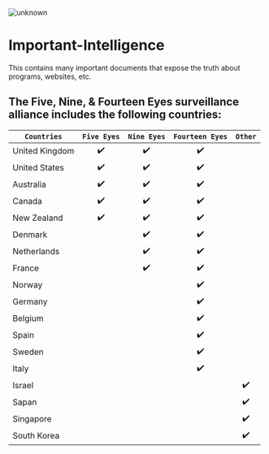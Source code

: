 ![unknown](https://user-images.githubusercontent.com/53458032/169435725-624e794e-fec9-464a-be9e-d8cc6d28f468.png)

# Important-Intelligence
This contains many important documents that expose the truth about programs, websites, etc.

## The Five, Nine, & Fourteen Eyes surveillance alliance includes the following countries:

| `Countries` | `Five Eyes` | `Nine Eyes` | `Fourteen Eyes` | `Other` |
|-|:---:|:---:|:---:|:---:|
| United Kingdom | ✔️ | ✔️ | ✔️ |
| United States | ✔️ | ✔️ | ✔️ |
| Australia | ✔️ | ✔️ | ✔️ |
| Canada | ✔️ | ✔️ | ✔️ |
| New Zealand | ✔️ | ✔️ | ✔️ |
| Denmark | | ✔️ | ✔️ |
| Netherlands | | ✔️ | ✔️ |
| France | | ✔️ | ✔️ |
| Norway | | | ✔️ |
| Germany | | | ✔️ |
| Belgium | | | ✔️ |
| Spain | | | ✔️ |
| Sweden | | | ✔️ |
| Italy | | | ✔️ |
| Israel | | | | ✔️ |
| Sapan | | | | ✔️ |
| Singapore | | | | ✔️ |
| South Korea | | | | ✔️ |
